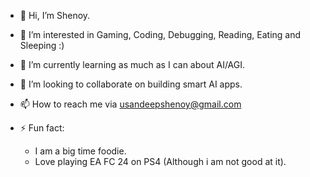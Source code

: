 - 👋 Hi, I’m Shenoy. 
- 👀 I’m interested in Gaming, Coding, Debugging, Reading, Eating and Sleeping :)
- 🌱 I’m currently learning as much as I can about AI/AGI.
- 💞️ I’m looking to collaborate on building smart AI apps.
- 📫 How to reach me via usandeepshenoy@gmail.com

- ⚡ Fun fact:
  - I am a big time foodie.
  - Love playing EA FC 24 on PS4 (Although i am not good at it).

<!---
sshenoy7/sshenoy7 is a ✨ special ✨ repository because its `README.md` (this file) appears on your GitHub profile.
You can click the Preview link to take a look at your changes.
--->
